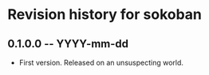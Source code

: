# Revision history for sokoban

## 0.1.0.0 -- YYYY-mm-dd

* First version. Released on an unsuspecting world.
